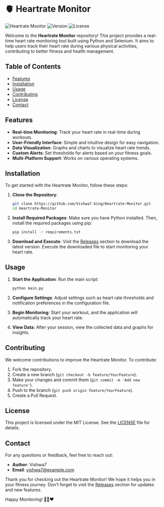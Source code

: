 # 🫀 Heartrate Monitor

![Heartrate Monitor](https://img.shields.io/badge/Heartrate%20Monitor-Python%20%26%20Selenium-brightgreen) ![Version](https://img.shields.io/badge/Version-1.0.0-blue) ![License](https://img.shields.io/badge/License-MIT-yellow)

Welcome to the **Heartrate Monitor** repository! This project provides a real-time heart rate monitoring tool built using Python and Selenium. It aims to help users track their heart rate during various physical activities, contributing to better fitness and health management.

## Table of Contents

- [Features](#features)
- [Installation](#installation)
- [Usage](#usage)
- [Contributing](#contributing)
- [License](#license)
- [Contact](#contact)

## Features

- **Real-time Monitoring**: Track your heart rate in real-time during workouts.
- **User-Friendly Interface**: Simple and intuitive design for easy navigation.
- **Data Visualization**: Graphs and charts to visualize heart rate trends.
- **Custom Alerts**: Set thresholds for alerts based on your fitness goals.
- **Multi-Platform Support**: Works on various operating systems.

## Installation

To get started with the Heartrate Monitor, follow these steps:

1. **Clone the Repository**:
   ```bash
   git clone https://github.com/Vishwa7-king/Heartrate-Monitor.git
   cd Heartrate-Monitor
   ```

2. **Install Required Packages**:
   Make sure you have Python installed. Then, install the required packages using pip:
   ```bash
   pip install -r requirements.txt
   ```

3. **Download and Execute**:
   Visit the [Releases](https://github.com/Vishwa7-king/Heartrate-Monitor/releases) section to download the latest version. Execute the downloaded file to start monitoring your heart rate.

## Usage

1. **Start the Application**:
   Run the main script:
   ```bash
   python main.py
   ```

2. **Configure Settings**:
   Adjust settings such as heart rate thresholds and notification preferences in the configuration file.

3. **Begin Monitoring**:
   Start your workout, and the application will automatically track your heart rate.

4. **View Data**:
   After your session, view the collected data and graphs for insights.

## Contributing

We welcome contributions to improve the Heartrate Monitor. To contribute:

1. Fork the repository.
2. Create a new branch (`git checkout -b feature/YourFeature`).
3. Make your changes and commit them (`git commit -m 'Add new feature'`).
4. Push to the branch (`git push origin feature/YourFeature`).
5. Create a Pull Request.

## License

This project is licensed under the MIT License. See the [LICENSE](LICENSE) file for details.

## Contact

For any questions or feedback, feel free to reach out:

- **Author**: Vishwa7
- **Email**: vishwa7@example.com

Thank you for checking out the Heartrate Monitor! We hope it helps you in your fitness journey. Don't forget to visit the [Releases](https://github.com/Vishwa7-king/Heartrate-Monitor/releases) section for updates and new features. 

Happy Monitoring! 🏃‍♂️❤️